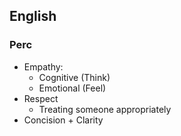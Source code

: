 ## English 
### Perc
- Empathy:
	- Cognitive (Think)
	- Emotional (Feel)
- Respect
	- Treating someone appropriately 
- Concision + Clarity